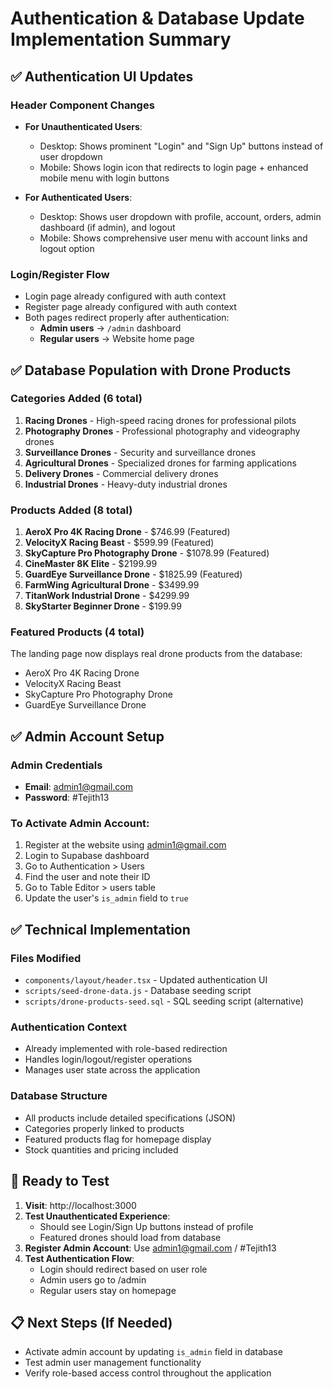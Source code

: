 # Authentication & Database Update Implementation Summary

## ✅ Authentication UI Updates

### Header Component Changes
- **For Unauthenticated Users**: 
  - Desktop: Shows prominent "Login" and "Sign Up" buttons instead of user dropdown
  - Mobile: Shows login icon that redirects to login page + enhanced mobile menu with login buttons
  
- **For Authenticated Users**:
  - Desktop: Shows user dropdown with profile, account, orders, admin dashboard (if admin), and logout
  - Mobile: Shows comprehensive user menu with account links and logout option

### Login/Register Flow
- Login page already configured with auth context
- Register page already configured with auth context
- Both pages redirect properly after authentication:
  - **Admin users** → `/admin` dashboard
  - **Regular users** → Website home page

## ✅ Database Population with Drone Products

### Categories Added (6 total)
1. **Racing Drones** - High-speed racing drones for professional pilots
2. **Photography Drones** - Professional photography and videography drones  
3. **Surveillance Drones** - Security and surveillance drones
4. **Agricultural Drones** - Specialized drones for farming applications
5. **Delivery Drones** - Commercial delivery drones
6. **Industrial Drones** - Heavy-duty industrial drones

### Products Added (8 total)
1. **AeroX Pro 4K Racing Drone** - $746.99 (Featured)
2. **VelocityX Racing Beast** - $599.99 (Featured) 
3. **SkyCapture Pro Photography Drone** - $1078.99 (Featured)
4. **CineMaster 8K Elite** - $2199.99
5. **GuardEye Surveillance Drone** - $1825.99 (Featured)
6. **FarmWing Agricultural Drone** - $3499.99
7. **TitanWork Industrial Drone** - $4299.99
8. **SkyStarter Beginner Drone** - $199.99

### Featured Products (4 total)
The landing page now displays real drone products from the database:
- AeroX Pro 4K Racing Drone
- VelocityX Racing Beast
- SkyCapture Pro Photography Drone  
- GuardEye Surveillance Drone

## ✅ Admin Account Setup

### Admin Credentials
- **Email**: admin1@gmail.com
- **Password**: #Tejith13

### To Activate Admin Account:
1. Register at the website using admin1@gmail.com
2. Login to Supabase dashboard
3. Go to Authentication > Users
4. Find the user and note their ID
5. Go to Table Editor > users table
6. Update the user's `is_admin` field to `true`

## ✅ Technical Implementation

### Files Modified
- `components/layout/header.tsx` - Updated authentication UI
- `scripts/seed-drone-data.js` - Database seeding script
- `scripts/drone-products-seed.sql` - SQL seeding script (alternative)

### Authentication Context
- Already implemented with role-based redirection
- Handles login/logout/register operations
- Manages user state across the application

### Database Structure
- All products include detailed specifications (JSON)
- Categories properly linked to products
- Featured products flag for homepage display
- Stock quantities and pricing included

## 🚀 Ready to Test

1. **Visit**: http://localhost:3000
2. **Test Unauthenticated Experience**: 
   - Should see Login/Sign Up buttons instead of profile
   - Featured drones should load from database
3. **Register Admin Account**: Use admin1@gmail.com / #Tejith13
4. **Test Authentication Flow**: 
   - Login should redirect based on user role
   - Admin users go to /admin
   - Regular users stay on homepage

## 📋 Next Steps (If Needed)
- Activate admin account by updating `is_admin` field in database
- Test admin user management functionality
- Verify role-based access control throughout the application